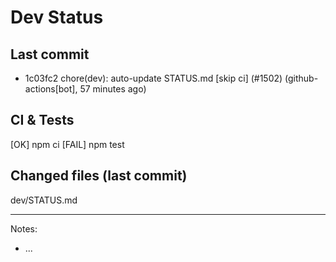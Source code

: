 # Dev Status

## Last commit
- 1c03fc2 chore(dev): auto-update STATUS.md [skip ci] (#1502) (github-actions[bot], 57 minutes ago)
## CI & Tests
[OK] npm ci
[FAIL] npm test

## Changed files (last commit)
dev/STATUS.md

---
Notes:
- ...
